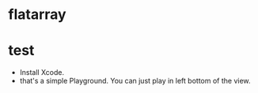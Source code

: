 # flatarray

# test
- Install Xcode.
- that's a simple Playground. You can just play in left bottom of the view.
